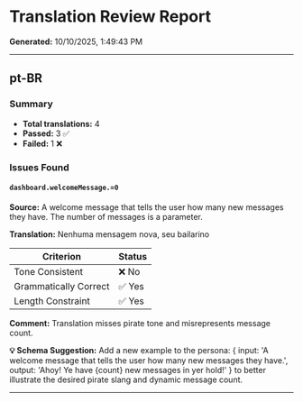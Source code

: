 # Translation Review Report

**Generated:** 10/10/2025, 1:49:43 PM

---

## pt-BR

### Summary

- **Total translations:** 4
- **Passed:** 3 ✅
- **Failed:** 1 ❌

### Issues Found

#### `dashboard.welcomeMessage.=0`

**Source:** A welcome message that tells the user how many new messages they have. The number of messages is a parameter.

**Translation:** Nenhuma mensagem nova, seu bailarino

| Criterion | Status |
|-----------|--------|
| Tone Consistent | ❌ No |
| Grammatically Correct | ✅ Yes |
| Length Constraint | ✅ Yes |

**Comment:** Translation misses pirate tone and misrepresents message count.

**💡 Schema Suggestion:** Add a new example to the persona: { input: 'A welcome message that tells the user how many new messages they have.', output: 'Ahoy! Ye have {count} new messages in yer hold!' } to better illustrate the desired pirate slang and dynamic message count.

---


